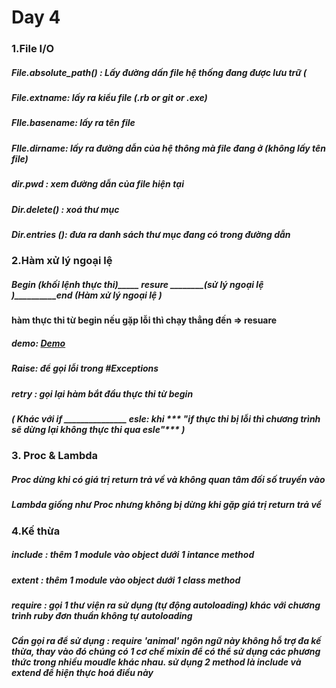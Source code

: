 # Day 4
### 1.File I/O
##### File.absolute_path() : Lấy đường dấn file hệ thống đang được lưu trữ (
##### File.extname: lấy ra kiểu file (.rb or git or .exe)
##### FIle.basename: lấy ra tên file 
##### FIle.dirname: lấy ra đường dẫn của hệ thông mà file đang ở (không lấy tên file)
##### dir.pwd : xem đường dẫn của file hiện tại
##### Dir.delete() : xoá thư mục
##### Dir.entries (): đưa ra danh sách thư mục đang có trong đường dẫn
### 2.Hàm xử lý ngoại lệ
##### Begin ___(khối lệnh thực thi)________ resure ________(sử lý ngoại lệ )__________end (Hàm xử lý ngoại lệ ) 
####	hàm thực thi từ begin nếu gặp lỗi thì chạy thẳng đến => resuare 
##### demo:  [Demo](https://github.com/nguyensontung183183/Learn-Ruby/blob/master/demo-begin-rescue.rb)
##### Raise: để gọi lỗi trong #Exceptions
##### retry : gọi lại hàm bắt đầu thực thi từ begin
##### ( Khác với if _______________ esle: khi *** "if thực thi bị lỗi thì chương trình sẽ dừng lại không thực thi qua esle"*** )
### 3. Proc & Lambda
##### Proc dừng khi có giá trị return trả về và không quan tâm đối số truyền vào
##### Lambda giống như Proc nhưng không bị dừng khi gặp giá trị return trả về
### 4.Kế thừa 
##### include : thêm 1 module vào object dưới 1 intance method
#####  extent : thêm 1 module vào object dưới 1 class method
##### require : gọi 1 thư viện ra sử dụng (tự động autoloading) khác với chương trình ruby đơn thuần không tự autoloading
##### Cần gọi ra để sử dụng : require 'animal' ngôn ngữ này không hỗ trợ đa kế thừa, thay vào đó chúng có 1 cơ chế **mixin** để có thể sử dụng các phương thức trong nhiều **moudle** khác nhau. sử dụng 2 method là **include** và **extend** để hiện thực hoá điều này
